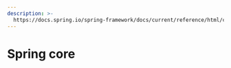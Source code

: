 ```yaml
---
description: >-
  https://docs.spring.io/spring-framework/docs/current/reference/html/core.html#spring-core
---
```


# Spring core

